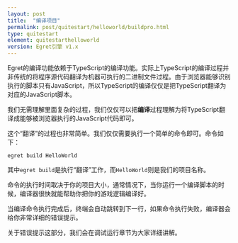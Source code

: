 ```yaml
---
layout: post
title:  "编译项目"
permalink: post/quitestart/helloworld/buildpro.html
type: quitestart
element: quitestarthelloworld
version: Egret引擎 v1.x
---
```


Egret的编译功能依赖于TypeScript的编译功能。实际上TypeScript的编译过程并非传统的将程序源代码翻译为机器可执行的二进制文件过程。由于浏览器能够识别执行的脚本只有JavaScript，所以TypeScript的编译仅仅是把TypeScript翻译为对应的JavaScript脚本。

我们无需理解里面复杂的过程，我们仅仅可以把**编译**过程理解为将TypeScript翻译成能够被浏览器执行的JavaScript代码即可。

这个“翻译”的过程也非常简单。我们仅仅需要执行一个简单的命令即可。命令如下：

`egret build HelloWorld`

其中`egret build`是执行“翻译”工作，而`HelloWorld`则是我们的项目名称。

命令的执行时间取决于你的项目大小，通常情况下，当你运行一个编译脚本的时候，编译器很快就能帮助你把你的游戏逻辑编译好。

当编译命令执行完成后，终端会自动跳转到下一行，如果命令执行失败，编译器会给你非常详细的错误提示。

关于错误提示这部分，我们会在调试运行章节为大家详细讲解。
